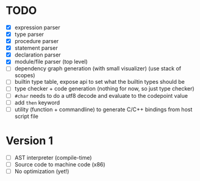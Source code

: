 # TODO
- [x] expression parser
- [x] type parser
- [x] procedure parser
- [x] statement parser
- [x] declaration parser
- [x] module/file parser (top level)
- [ ] dependency graph generation (with small visualizer) (use stack of scopes)
- [ ] builtin type table, expose api to set what the builtin types should be
- [ ] type checker + code generation (nothing for now, so just type checker)
- [ ] `#char` needs to do a utf8 decode and evaluate to the codepoint value
- [ ] add `then` keyword
- [ ] utility (function + commandline) to generate C/C++ bindings from host script file

# Version 1
- [ ] AST interpreter (compile-time)
- [ ] Source code to machine code (x86)
- [ ] No optimization (yet!)
